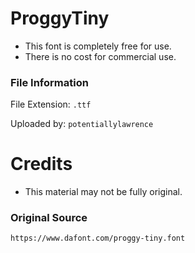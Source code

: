 # ProggyTiny
- This font is completely free for use.
- There is no cost for commercial use.
### File Information
File Extension: `.ttf`

Uploaded by: `potentiallylawrence`

# Credits
- This material may not be fully original.

### Original Source
``` 
https://www.dafont.com/proggy-tiny.font
```
